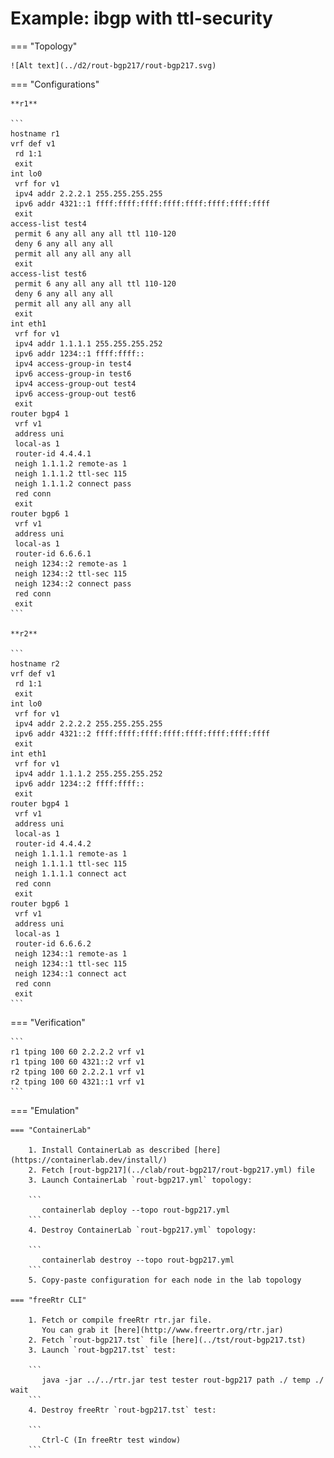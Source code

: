 # Example: ibgp with ttl-security

=== "Topology"

    ![Alt text](../d2/rout-bgp217/rout-bgp217.svg)

=== "Configurations"

    **r1**

    ```
    hostname r1
    vrf def v1
     rd 1:1
     exit
    int lo0
     vrf for v1
     ipv4 addr 2.2.2.1 255.255.255.255
     ipv6 addr 4321::1 ffff:ffff:ffff:ffff:ffff:ffff:ffff:ffff
     exit
    access-list test4
     permit 6 any all any all ttl 110-120
     deny 6 any all any all
     permit all any all any all
     exit
    access-list test6
     permit 6 any all any all ttl 110-120
     deny 6 any all any all
     permit all any all any all
     exit
    int eth1
     vrf for v1
     ipv4 addr 1.1.1.1 255.255.255.252
     ipv6 addr 1234::1 ffff:ffff::
     ipv4 access-group-in test4
     ipv6 access-group-in test6
     ipv4 access-group-out test4
     ipv6 access-group-out test6
     exit
    router bgp4 1
     vrf v1
     address uni
     local-as 1
     router-id 4.4.4.1
     neigh 1.1.1.2 remote-as 1
     neigh 1.1.1.2 ttl-sec 115
     neigh 1.1.1.2 connect pass
     red conn
     exit
    router bgp6 1
     vrf v1
     address uni
     local-as 1
     router-id 6.6.6.1
     neigh 1234::2 remote-as 1
     neigh 1234::2 ttl-sec 115
     neigh 1234::2 connect pass
     red conn
     exit
    ```

    **r2**

    ```
    hostname r2
    vrf def v1
     rd 1:1
     exit
    int lo0
     vrf for v1
     ipv4 addr 2.2.2.2 255.255.255.255
     ipv6 addr 4321::2 ffff:ffff:ffff:ffff:ffff:ffff:ffff:ffff
     exit
    int eth1
     vrf for v1
     ipv4 addr 1.1.1.2 255.255.255.252
     ipv6 addr 1234::2 ffff:ffff::
     exit
    router bgp4 1
     vrf v1
     address uni
     local-as 1
     router-id 4.4.4.2
     neigh 1.1.1.1 remote-as 1
     neigh 1.1.1.1 ttl-sec 115
     neigh 1.1.1.1 connect act
     red conn
     exit
    router bgp6 1
     vrf v1
     address uni
     local-as 1
     router-id 6.6.6.2
     neigh 1234::1 remote-as 1
     neigh 1234::1 ttl-sec 115
     neigh 1234::1 connect act
     red conn
     exit
    ```

=== "Verification"

    ```
    r1 tping 100 60 2.2.2.2 vrf v1
    r1 tping 100 60 4321::2 vrf v1
    r2 tping 100 60 2.2.2.1 vrf v1
    r2 tping 100 60 4321::1 vrf v1
    ```

=== "Emulation"

    === "ContainerLab"

        1. Install ContainerLab as described [here](https://containerlab.dev/install/)  
        2. Fetch [rout-bgp217](../clab/rout-bgp217/rout-bgp217.yml) file  
        3. Launch ContainerLab `rout-bgp217.yml` topology:  

        ```
           containerlab deploy --topo rout-bgp217.yml  
        ```
        4. Destroy ContainerLab `rout-bgp217.yml` topology:  

        ```
           containerlab destroy --topo rout-bgp217.yml  
        ```
        5. Copy-paste configuration for each node in the lab topology

    === "freeRtr CLI"

        1. Fetch or compile freeRtr rtr.jar file.  
           You can grab it [here](http://www.freertr.org/rtr.jar)  
        2. Fetch `rout-bgp217.tst` file [here](../tst/rout-bgp217.tst)  
        3. Launch `rout-bgp217.tst` test:  

        ```
           java -jar ../../rtr.jar test tester rout-bgp217 path ./ temp ./ wait
        ```
        4. Destroy freeRtr `rout-bgp217.tst` test:  

        ```
           Ctrl-C (In freeRtr test window)
        ```

